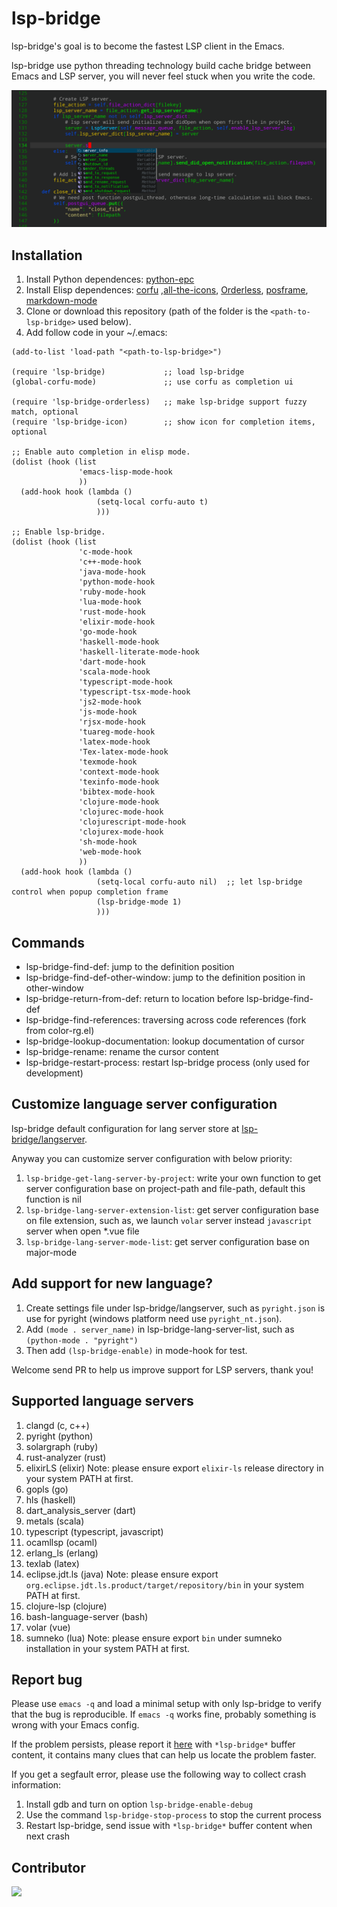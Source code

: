 # lsp-bridge

lsp-bridge's goal is to become the fastest LSP client in the Emacs.

lsp-bridge use python threading technology build cache bridge between Emacs and LSP server, you will never feel stuck when you write the code.

<img src="./screenshot.png">

## Installation

1. Install Python dependences: [python-epc](https://github.com/tkf/python-epc)
2. Install Elisp dependences: [corfu](https://github.com/minad/corfu) ,[all-the-icons](https://github.com/domtronn/all-the-icons.el), [Orderless](https://github.com/oantolin/orderless), [posframe](https://github.com/tumashu/posframe), [markdown-mode](https://github.com/jrblevin/markdown-mode)
3. Clone or download this repository (path of the folder is the `<path-to-lsp-bridge>` used below).
4. Add follow code in your ~/.emacs:

```
(add-to-list 'load-path "<path-to-lsp-bridge>")

(require 'lsp-bridge)             ;; load lsp-bridge
(global-corfu-mode)               ;; use corfu as completion ui

(require 'lsp-bridge-orderless)   ;; make lsp-bridge support fuzzy match, optional
(require 'lsp-bridge-icon)        ;; show icon for completion items, optional

;; Enable auto completion in elisp mode.
(dolist (hook (list
               'emacs-lisp-mode-hook
               ))
  (add-hook hook (lambda ()
                   (setq-local corfu-auto t)
                   )))

;; Enable lsp-bridge.
(dolist (hook (list
               'c-mode-hook
               'c++-mode-hook
               'java-mode-hook
               'python-mode-hook
               'ruby-mode-hook
               'lua-mode-hook
               'rust-mode-hook
               'elixir-mode-hook
               'go-mode-hook
               'haskell-mode-hook
               'haskell-literate-mode-hook
               'dart-mode-hook
               'scala-mode-hook
               'typescript-mode-hook
               'typescript-tsx-mode-hook
               'js2-mode-hook
               'js-mode-hook
               'rjsx-mode-hook
               'tuareg-mode-hook
               'latex-mode-hook
               'Tex-latex-mode-hook
               'texmode-hook
               'context-mode-hook
               'texinfo-mode-hook
               'bibtex-mode-hook
               'clojure-mode-hook
               'clojurec-mode-hook
               'clojurescript-mode-hook
               'clojurex-mode-hook
               'sh-mode-hook
               'web-mode-hook
               ))
  (add-hook hook (lambda ()
                   (setq-local corfu-auto nil)  ;; let lsp-bridge control when popup completion frame
                   (lsp-bridge-mode 1)
                   )))
```

## Commands

* lsp-bridge-find-def: jump to the definition position
* lsp-bridge-find-def-other-window: jump to the definition position in other-window
* lsp-bridge-return-from-def: return to location before lsp-bridge-find-def
* lsp-bridge-find-references: traversing across code references (fork from color-rg.el)
* lsp-bridge-lookup-documentation: lookup documentation of cursor 
* lsp-bridge-rename: rename the cursor content
* lsp-bridge-restart-process: restart lsp-bridge process (only used for development)

## Customize language server configuration
lsp-bridge default configuration for lang server store at [lsp-bridge/langserver](https://github.com/manateelazycat/lsp-bridge/tree/master/langserver).

Anyway you can customize server configuration with below priority:
1. ```lsp-bridge-get-lang-server-by-project```: write your own function to get server configuration base on project-path and file-path, default this function is nil
2. ```lsp-bridge-lang-server-extension-list```: get server configuration base on file extension, such as, we launch ```volar``` server instead ```javascript``` server when open *.vue file
3. ```lsp-bridge-lang-server-mode-list```: get server configuration base on major-mode

## Add support for new language?

1. Create settings file under lsp-bridge/langserver, such as `pyright.json` is use for pyright (windows platform need use `pyright_nt.json`).
2. Add `(mode . server_name)` in lsp-bridge-lang-server-list, such as `(python-mode . "pyright")`
3. Then add `(lsp-bridge-enable)` in mode-hook for test.

Welcome send PR to help us improve support for LSP servers, thank you!

## Supported language servers

1. clangd (c, c++)
2. pyright (python)
3. solargraph (ruby)
4. rust-analyzer (rust)
5. elixirLS (elixir) Note: please ensure export `elixir-ls` release directory in your system PATH at first.
6. gopls (go)
7. hls (haskell)
8. dart_analysis_server (dart)
9. metals (scala)
10. typescript (typescript, javascript)
11. ocamllsp (ocaml)
12. erlang_ls (erlang)
13. texlab (latex)
14. eclipse.jdt.ls (java) Note: please ensure export `org.eclipse.jdt.ls.product/target/repository/bin` in your system PATH at first.
15. clojure-lsp (clojure)
16. bash-language-server (bash)
17. volar (vue)
18. sumneko (lua) Note: please ensure export `bin` under sumneko installation in your system PATH at first.

## Report bug

Please use `emacs -q` and load a minimal setup with only lsp-bridge to verify that the bug is reproducible. If `emacs -q` works fine, probably something is wrong with your Emacs config.

If the problem persists, please report it [here](https://github.com/manateelazycat/lsp-bridge/issues/new) with `*lsp-bridge*` buffer content, it contains many clues that can help us locate the problem faster.

If you get a segfault error, please use the following way to collect crash information:

1. Install gdb and turn on option `lsp-bridge-enable-debug`
2. Use the command `lsp-bridge-stop-process` to stop the current process
3. Restart lsp-bridge, send issue with `*lsp-bridge*` buffer content when next crash

## Contributor

<a href = "https://github.com/manateelazycat/lsp-bridge/graphs/contributors">
  <img src = "https://contrib.rocks/image?repo=manateelazycat/lsp-bridge"/>
</a>
